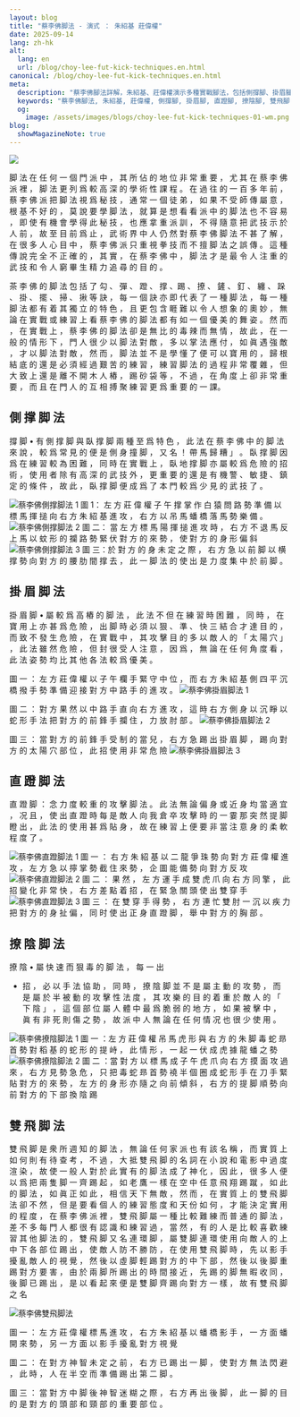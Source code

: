 ```yaml
---
layout: blog
title: "蔡李佛脚法 - 演式 ： 朱紹基 莊偉權"
date: 2025-09-14
lang: zh-hk
alt:
  lang: en
  url: /blog/choy-lee-fut-kick-techniques.en.html
canonical: /blog/choy-lee-fut-kick-techniques.en.html
meta:
  description: "蔡李佛腳法詳解，朱紹基、莊偉權演示多種實戰腳法，包括側撐腳、掛眉腳、直蹬腳、撩陰腳、雙飛腳等。深入探討蔡李佛腳法的歷史、技術與訓練方法。"
  keywords: "蔡李佛腳法, 朱紹基, 莊偉權, 側撐腳, 掛眉腳, 直蹬腳, 撩陰腳, 雙飛腳, 武術教學, 中國武術, 香港武術, 蔡李佛實戰, 武術訓練, 傳統武術, 散手, 武術歷史"
  og: 
    image: /assets/images/blogs/choy-lee-fut-kick-techniques-01-wm.png  
blog:
  showMagazineNote: true
---
```


<img src="/assets/images/blogs/choy-lee-fut-kick-techniques-01-wm.png" class="max-h-80 mx-auto rounded-lg shadow-lg"/>

脚 法 在 任 何 ⼀ 個 ⾨ 派 中 ， 其 所 佔 的 地 位
非 常 重 要 ， 尤 其 在 蔡 李 佛 派 裡 ， 脚 法 更 列 爲
較 ⾼ 深 的 學 術 性 課 程 。 在 過 往 的 ⼀ 百 多 年 前
， 蔡 李 佛 派 把 脚 法 視 爲 秘 技 ， 通 常 ⼀ 個 徒 弟
， 如 果 不 受 師 傳 屬 意 ， 根 基 不 好 的 ， 莫 說 要
學 脚 法 ， 就 算 是 想 看 看 派 中 的 脚 法 也 不 容 易
， 即 使 有 機 會 學 得 此 秘 技 ， 也 應 拿 重 派 訓 ，
不 得 隨 意 把 武 技 ⽰ 於 ⼈ 前 ， 故 至 ⽬ 前 爲 ⽌ ，
武 術 界 中 ⼈ 仍 然 對 蔡 李 佛 脚 法 不 甚 了 解 ， 在
很 多 ⼈ ⼼ ⽬ 中 ， 蔡 李 佛 派 只 重 視 拳 技 ⽽ 不 擅
脚 法 之 誤 傳 。 這 種 傳 說 完 全 不 正 確 的 ， 其 實
， 在 蔡 李 佛 中 ， 脚 法 才 是 最 令 ⼈ 注 重 的 武 技
和 令 ⼈ 窮 畢 ⽣ 精 ⼒ 追 尋 的 ⽬ 的 。

茶 李 佛 的 脚 法 包 括 了 勾 、 彈 、 蹬 、 撑 、踢 、 撩
 、 鏟 、 釘 、 纏 、 跺 、 掛 、 擺 、 掃 、 揪
等 訣 ， 每 ⼀ 個 訣 亦 即 代 表 了 ⼀ 種 脚 法 ， 每 ⼀
種 脚 法 都 有 着 其 獨 ⽴ 的 特 ⾊ ， 且 更 包 含 睚 難
以 令 ⼈ 想 象 的 奧 妙 ， 無 論 在 實 戰 或 練 習 上 看
蔡 李 佛 的 脚 法 都 有 如 ⼀ 個 優 美 的 舞 姿 。 然 ⽽
， 在 實 戰 上 ， 蔡 李 佛 的 脚 法 卻 是 無 比 的 毒 辣
⽽ 無 情 ， 故 此 ， 在 ⼀ 般 的 情 形 下 ， ⾨ ⼈ 很 少
以 脚 法 對 敵 ， 多 以 掌 法 應 付 ， 如 眞 遇 強 敵 ，
才 以 脚 法 對 敵 ， 然 ⽽ ， 脚 法 並 不 是 學 懂 了 便
可 以 寶 ⽤ 的 ， 歸 根 結 底 的 還 是 必 須 經 過 艱 苦
的 練 習 ， 練 習 脚 法 的 過 程 非 常 覆 雜 ， 但 ⼤ 致
上 還 是 離 不 開 ⽊ ⼈ 樁 ， 踢 砂 袋 等 ， 不 過 ， 在
角 度 上 卻 非 常 重 要 ， ⽽ 且 在 ⾨ ⼈ 的 互 相 搏 聚
練 習 更 爲 重 要 的 ⼀ 課。

## 側 撑 脚 法
撐 脚 • 有 側 撑 脚 與 臥 撑 脚 兩 種 至 爲 特 ⾊
， 此 法 在 蔡 李 佛 中 的 脚 法 來 說 ， 較 爲 常 ⾒ 的
便 是 側 身 撞 脚 ， 又 名 ！ 帶 ⾺ 歸 糟 」 。 臥 撑 脚
因 爲 在 練 習 較 為 困 難 ， 同 時 在 實 戰 上 ， 臥 地
撑 脚 亦 屬 較 爲 危 險 的 招 術 ， 使 ⽤ 者 除 有 ⾼ 深
的 武 技 外 ， 更 重 要 的 還 是 有 機 警 、 敏 捷 、 鎮
定 的 條 件 ， 故 此 ， 臥 撑 脚 便 成 爲 了 本 ⾨ 較 爲
少 ⾒ 的 武 技 了 。

<img src="/assets/images/blogs/choy-lee-fut-kick-techniques-08-wm.png" alt="蔡李佛側撑脚法 1" class="max-h-80 mx-auto rounded-lg shadow-lg"/>
圖 1： 左 ⽅ 莊 偉 權 ⼦ 午 撑 掌 作 ⽩ 猿 問 路
勢 準 備 以 標 ⾺ 揮 搥 向 右 ⽅ 朱 紹 基
進 攻 ， 右 ⽅ 以 吊 ⾺ 蟠 橋 落 ⾺ 勢 樂
備 。

<img src="/assets/images/blogs/choy-lee-fut-kick-techniques-09-wm.png" alt="蔡李佛側撑脚法 2" class="max-h-80 mx-auto rounded-lg shadow-lg"/>
圖 二： 當 左 ⽅ 標 ⾺ 陽 揮 搥 進 攻 時 ， 右 ⽅
不 退 ⾺ 反 上 ⾺ 以 蚊 形 的 攔 路 勢 緊
伏 對 ⽅ 的 來 勢 ， 使 對 ⽅ 的 身 形 偏
斜 

<img src="/assets/images/blogs/choy-lee-fut-kick-techniques-10-wm.png" alt="蔡李佛側撑脚法 3" class="max-h-80 mx-auto rounded-lg shadow-lg"/>
圖 三：於 對 ⽅ 的 身 未 定 之 際 ， 右 ⽅ 急 以
前 脚 以 横 撑 勢 向 對 ⽅ 的 腰 肋 間 撑
去 ， 此 ⼀ 脚 法 的 使 出 是 ⼒ 度 集 中
於 前 脚 。


## 掛 眉 脚 法
掛 眉 脚 •  屬 較 爲 ⾼ 樁 的 脚 法 ， 此 法 不 但 在
練 習 時 困 難 ， 同 時 ， 在 寶 ⽤ 上 亦 甚 爲 危 險 ，
出 脚 時 必 須 以 狠 、 準 、 快 三 結 合 才 達 ⽬ 的 ，
⽽ 致 不 發 ⽣ 危 險 ， 在 實 戰 中 ， 其 攻 擊 ⽬ 的 多
以 敵 ⼈ 的 「 太 陽 穴 」 ， 此 法 雖 然 危 險 ， 但 封
很 受 ⼈ 注 意 ， 因 爲 ， 無 論 在 任 何 角 度 看 ， 此
法 姿 勢 均 比 其 他 各 法 較 爲 優 美 。

圖 ⼀ ： 左 ⽅ 莊 偉 權 以 ⼦ 午 欄 ⼿ 緊 守 中 位
， ⽽ 右 ⽅ 朱 紹 基 側 四 平 沉 橋 撥 ⼿
勢 準 備 迎 接 對 ⽅ 中 路 ⼿ 的 進 攻 。
<img src="/assets/images/blogs/choy-lee-fut-kick-techniques-02-wm.png"  alt="蔡李佛掛眉脚法 1" class="max-h-80 mx-auto rounded-lg shadow-lg"/>

圖 ⼆ ： 對 ⽅ 果 然 以 中 路 ⼿ 直 向 右 ⽅ 進 攻
， 這 時 右 ⽅ 側 身 以 沉 睜 以 蛇 形 ⼿
法 把 對 ⽅ 的 前 鋒 ⼿ 攔 住 ， ⼒ 放 肘
部 。
<img src="/assets/images/blogs/choy-lee-fut-kick-techniques-03-wm.png" alt="蔡李佛掛眉脚法 2" class="max-h-80 mx-auto rounded-lg shadow-lg"/>

圖 三 ： 當 對 ⽅ 的 前 鋒 ⼿ 受 制 的 當 兒 ， 右
⽅ 急 踢 出 掛 眉 脚 ， 踢 向 對 ⽅ 的 太
陽 穴 部 位 ， 此 招 使 ⽤ 非 常 危 險
<img src="/assets/images/blogs/choy-lee-fut-kick-techniques-04-wm.png" alt="蔡李佛掛眉脚法 3" class="max-h-80 mx-auto rounded-lg shadow-lg"/> 


## 直 蹬 脚 法
直 蹬 脚 ： 念 ⼒ 度 較 重 的 攻 擊 脚 法 。 此 法 無
論 偏 身 或 近 身 均 當 適 宜 ， 况 且 ， 使 出 直 蹬 時
每 是 敵 ⼈ 向 我 倉 卒 攻 擊 時 的 ⼀ 霎 那 突 然 提 脚
瞪 出 ， 此 法 的 使 ⽤ 甚 爲 貼 身 ， 故 在 練 習 上 便
要 非 當 注 意 身 的 柔 軟 程 度 了 。

<img src="/assets/images/blogs/choy-lee-fut-kick-techniques-05-wm.png" alt="蔡李佛直蹬脚法 1" class="max-h-80 mx-auto rounded-lg shadow-lg"/> 
圖 ⼀ ： 右 ⽅ 朱 紹 基 以 ⼆ 龍 爭 珠 勢 向 對 ⽅
莊 偉 權 進 攻 ， 左 ⽅ 急 以 擰 掌 勢 截
住 來 勢 ， 企 圖 能 備 勢 向 對 ⽅ 反 攻

<img src="/assets/images/blogs/choy-lee-fut-kick-techniques-06-wm.png" alt="蔡李佛直蹬脚法 2" class="max-h-80 mx-auto rounded-lg shadow-lg"/> 
圖 ⼆ ： 果 然 ， 左 ⽅ 運 ⼿ 成 雙 虎 ⽖ 向 右 ⽅
同 擎 ， 此 招 變 化 非 常 快 ， 右 ⽅ 差
點 着 招 ， 在 緊 急 關 頭 使 出 雙 穿 ⼿

<img src="/assets/images/blogs/choy-lee-fut-kick-techniques-07-wm.png" alt="蔡李佛直蹬脚法 3" class="max-h-80 mx-auto rounded-lg shadow-lg"/> 
圖 三 ： 在 雙 穿 ⼿ 得 勢 ， 右 ⽅ 連 忙 雙 肘 ⼀
沉 以 疾 ⼒ 把 對 ⽅ 的 身 扯 偏 ， 同 时
使 出 正 身 直 蹬 脚 ， 舉 中 對 ⽅ 的 胸 部 。

## 撩 陰 脚 法
撩 陰 • 屬 快 速 ⽽ 狠 毒 的 脚 法 ， 每 ⼀ 出
- 招 ， 必 以 ⼿ 法 協 助 ， 同 時 ， 撩 陰 脚 並 不 是 屬
主 動 的 攻 勢 ， ⽽ 是 屬 於 半 被 動 的 攻 擊 性 法 度
， 其 攻 樂 的 ⽬ 的 着 重 於 敵 ⼈ 的 「 下 陰 」 ， 這
個 部 位 屬 ⼈ 體 中 最 爲 脆 弱 的 地 ⽅ ， 如 果 被 擊
中 ， 眞 有 非 死 則 傷 之 勢 ， 故 派 中 ⼈ 無 論 在 任
何 情 况 也 很 少 使 ⽤ 。

<img src="/assets/images/blogs/choy-lee-fut-kick-techniques-11-wm.png" alt="蔡李佛撩陰脚法 1" class="max-h-80 mx-auto rounded-lg shadow-lg"/>
圖 ⼀ ：左 ⽅ 莊 偉 權 吊 ⾺
虎 形 與 右 ⽅ 的 朱
脚 毒 蛇 昻 ⾸ 勢 對
稻 基 的 蛇 形 的 提
峙 ， 此 情 形 ， ⼀
起 ⼀ 伏 成 虎 據 龍
蟠 之 勢 

<img src="/assets/images/blogs/choy-lee-fut-kick-techniques-12-wm.png" alt="蔡李佛撩陰脚法 2" class="max-h-80 mx-auto rounded-lg shadow-lg"/>
圖 ⼆ ：當 對 ⽅ 以 標 ⾺ 成
⼦ 午 虎 ⽖ 向 右 ⽅
摸 ⾯ 攻 過 來 ， 右
⽅ ⾒ 勢 急 危 ， 只
把 毒 蛇 昻 ⾸ 勢 襓
半 個 圈 成 蛇 形 ⼿
在 ⼑ ⼿ 緊 貼 對 ⽅
的 來 勢 ， 左 ⽅ 的
身 形 亦 隨 之 向 前
傾 斜 ， 右 ⽅ 的 提
脚 順 勢 向 前 對 ⽅
的 下 部 換 陰 踢 

## 雙 ⾶ 脚 法
雙 ⾶ 脚 是 衆 所 週 知 的 脚 法 ， 無 論 任 何 家
派 也 有 該 名 稱 ， ⽽ 實 質 上 如 何 則 有 待 查 考 ，
不 過 ， ⼤ 抵 雙 ⾶ 脚 的 名 詞 在 ⼩ 說 和 電 影 中 過
度 渲 染 ， 故 使 ⼀ 般 ⼈ 對 於 此 實 有 的 脚 法 成 了
神 化 ， 因 此 ， 很 多 ⼈ 便 以 爲 把 兩 隻 脚 ⼀ 齊 踢
起 ， 如 ⽼ 鷹 ⼀ 樣 在 空 中 任 意 ⾶ 翔 踢 蹴 ， 如 此
的 脚 法 ， 如 眞 正 如 此 ， 相 信 天 下 無 敵 ， 然 ⽽
， 在 實 質 上 的 雙 ⾶ 脚 法 卻 不 然 ， 但 是 要 看 個
⼈ 的 練 習 態 度 和 天 份 如 何 ， 才 能 決 定 實 ⽤ 的
程 度 ， 在 蔡 李 佛 派 裡 ， 雙 ⾶ 脚 屬 ⼀ 種 比 較 難
練 ⽽ 普 通 的 脚 法 ， 差 不 多 每 ⾨ ⼈ 都 很 有 認 識
和 練 習 過 ， 當 然 ， 有 的 ⼈ 是 比 較 喜 歡 練 習 其
他 脚 法 的 ， 雙 ⾶ 脚 又 名 連 環 脚 ， 屬 雙 脚 連 環
使 ⽤ 向 敵 ⼈ 的 上 中 下 各 部 位 踢 出 ， 使 敵 ⼈ 防
不 勝 防 ， 在 使 ⽤ 雙 ⾶ 脚 時 ， 先 以 影 ⼿ 擾 亂 敵
⼈ 的 視 覺 ， 然 後 以 虛 脚 輕 踢 對 ⽅ 的 中 下 部 ，
然 後 以 後 脚 重 踢 對 ⽅ 要 害 ， 由 於 兩 脚 所 踢 出
的 時 間 接 近 ， 先 踢 的 脚 無 暇 收 同 ， 後 脚 已 踢
出 ， 是 以 看 起 來 便 是 雙 脚 齊 踢 向 對 ⽅ ⼀ 樣 ，
故 有 雙 ⾶ 脚 之 名 

<img src="/assets/images/blogs/choy-lee-fut-kick-techniques-13.png"  alt="蔡李佛雙⾶脚法" class="max-h-80 mx-auto rounded-lg shadow-lg"/>

圖 ⼀ ： 左 ⽅ 莊 偉 權 標 ⾺ 進 攻 ， 右 ⽅ 朱 紹
基 以 蟠 橋 影 ⼿ ， ⼀ ⽅ ⾯ 蟠 開 來 勢
， 另 ⼀ ⽅ ⾯ 以 影 ⼿ 擾 亂 對 ⽅ 視 覺

圖 ⼆ ： 在 對 ⽅ 神 智 未 定 之 前 ， 右 ⽅ 已 踢
出 ⼀ 脚 ， 使 對 ⽅ 無 法 閃 避 ， 此 時
， ⼈ 在 半 空 ⽽ 準 備 踢 出 第 ⼆ 脚 。

圖 三 ： 當 對 ⽅ 中 脚 後 神 智 迷 糊 之 際 ， 右
⽅ 再 出 後 脚 ， 此 ⼀ 脚 的 ⽬ 的 是 對
⽅ 的 頭 部 和 頸 部 的 重 要 部 位 。